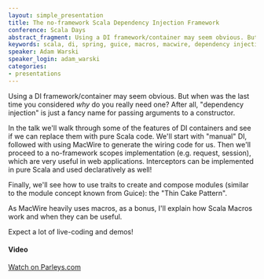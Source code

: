 ```yaml
---
layout: simple_presentation
title: The no-framework Scala Dependency Injection Framework
conference: Scala Days
abstract_fragment: Using a DI framework/container may seem obvious. But when was the last time you considered *why* do you really need one? After all, "dependency injection" is just a fancy name for passing arguments to a constructor.
keywords: scala, di, spring, guice, macros, macwire, dependency injection
speaker: Adam Warski
speaker_login: adam_warski
categories:
- presentations
---
```


Using a DI framework/container may seem obvious. But when was the last time you considered *why* do you really need one? After all, "dependency injection" is just a fancy name for passing arguments to a constructor.

In the talk we'll walk through some of the features of DI containers and see if we can replace them with pure Scala code. We'll start with "manual" DI, followed with using MacWire to generate the wiring code for us. Then we'll proceed to a no-framework scopes implementation (e.g. request, session), which are very useful in web applications. Interceptors can be implemented in pure Scala and used declaratively as well!

Finally, we'll see how to use traits to create and compose modules (similar to the module concept known from Guice): the "Thin Cake Pattern".

As MacWire heavily uses macros, as a bonus, I'll explain how Scala Macros work and when they can be useful.

Expect a lot of live-coding and demos!

<h4>Video</h4>

<div data-parleys-presentation="the-framework-scala-dependency-injection-framework" style="width:100%;height:300px"><script type = "text/javascript" src="//parleys.com/js/parleys-share.js"></script><a href="https://www.parleys.com/play/the-framework-scala-dependency-injection-framework">Watch on Parleys.com</a></div>